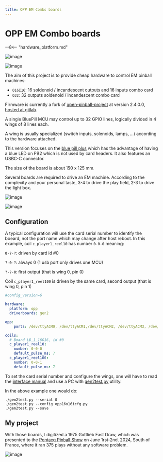 ```yaml
---
title: OPP EM Combo boards
---
```


# OPP EM Combo boards

--8<-- "hardware_platform.md"


![image](../../images/O16I16_comps.jpg)

![image](../../images/O32_comps.jpg)

The aim of this project is to provide cheap hardware to control EM pinball machines:

* `O16I16`: 16 soldenoid / incandescent outputs and 16 inputs combo card
* `O32`: 32 outputs soldenoid / incandescent combo card

Firmware is currently a fork of [open-pinball-project](https://sourceforge.net/projects/open-pinball-project/) at version 2.4.0.0, [hosted at gitlab](https://gitlab.com/mrechte/open-pinball-project).

A single BluePill MCU may control up to 32 GPIO lines, logically divided in 4 wings of 8 lines each.

A wing is usually specialized (switch inputs, solenoids, lamps, ...) according to the hardware attached.

This version focuses on the [blue pill plus](https://github.com/WeActStudio/BluePill-Plus) which has the advantage
of having a blue LED on PB2 which is not used by card headers. It also features an USBC-C connector.

The size of the board is about 150 x 125 mm.

Several boards are required to drive an EM machine. 
According to the complexity and your personal taste, 3-4 to drive the play field, 2-3 to drive the light box.

![image](../../images/fast_draw_lb.jpg)

![image](../../images/fast_draw_pf.jpg)

## Configuration

A typical configuration will use the card serial number to identify the boeard, not the port name which may change after host reboot.
In this example, coil `c_player1_reel10` has number `0-0-0` meaning:

`0-?-?`: driven by card id #0

`?-0-?`: always 0 (1 usb port only drives one MCU)

`?-?-0`: first output (that is wing 0, pin 0)

Coil `c_player1_reel100` is driven by the same card, second output (that is wing 0, pin 1)


``` yaml
#config_version=6

hardware:
  platform: opp
  driverboards: gen2

opp:
    ports: /dev/ttyACM0, /dev/ttyACM1,/dev/ttyACM2, /dev/ttyACM3, /dev/ttyACM4, /dev/ttyACM5, /dev/ttyACM6

coils:
  # Board LB_1_16O16, id #0
  c_player1_reel10:
    number: 0-0-0
    default_pulse_ms: 7
  c_player1_reel100:
    number: 0-0-1
    default_pulse_ms: 7

```

To set the card serial number and configure the wings, one will have to read the [interface manual](https://gitlab.com/mrechte/open-pinball-project/-/blob/master/doc/brdIntf.fodt)
and use a PC with [gen2test.py](https://gitlab.com/mrechte/open-pinball-project/-/tree/master/firmware/tools) utility.

In the above example one would do:

``` console
./gen2test.py --serial 0
./gen2test.py --config opp16o16icfg.py
./gen2test.py --save
```

## My project

With those boards, I digitized a 1975 Gottlieb Fast Draw, which was presented to the [Pontacq Pinball Show](https://www.facebook.com/groups/154388563388625)
on June 1rst-2nd, 2024, South of France, where it ran 375 plays without any software problem.

![image](../../images/pontacq.jpg)
